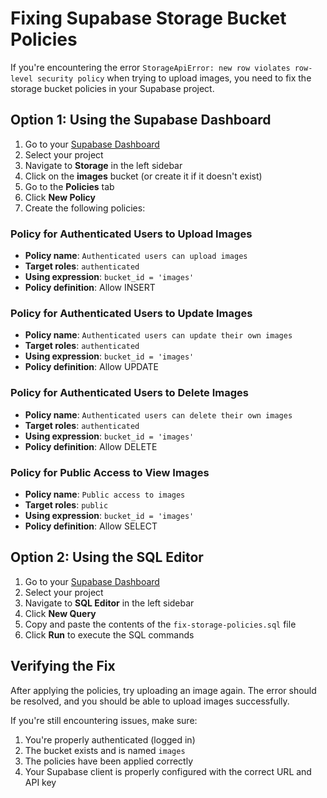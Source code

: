 # Fixing Supabase Storage Bucket Policies

If you're encountering the error `StorageApiError: new row violates row-level security policy` when trying to upload images, you need to fix the storage bucket policies in your Supabase project.

## Option 1: Using the Supabase Dashboard

1. Go to your [Supabase Dashboard](https://app.supabase.com/)
2. Select your project
3. Navigate to **Storage** in the left sidebar
4. Click on the **images** bucket (or create it if it doesn't exist)
5. Go to the **Policies** tab
6. Click **New Policy**
7. Create the following policies:

### Policy for Authenticated Users to Upload Images

- **Policy name**: `Authenticated users can upload images`
- **Target roles**: `authenticated`
- **Using expression**: `bucket_id = 'images'`
- **Policy definition**: Allow INSERT

### Policy for Authenticated Users to Update Images

- **Policy name**: `Authenticated users can update their own images`
- **Target roles**: `authenticated`
- **Using expression**: `bucket_id = 'images'`
- **Policy definition**: Allow UPDATE

### Policy for Authenticated Users to Delete Images

- **Policy name**: `Authenticated users can delete their own images`
- **Target roles**: `authenticated`
- **Using expression**: `bucket_id = 'images'`
- **Policy definition**: Allow DELETE

### Policy for Public Access to View Images

- **Policy name**: `Public access to images`
- **Target roles**: `public`
- **Using expression**: `bucket_id = 'images'`
- **Policy definition**: Allow SELECT

## Option 2: Using the SQL Editor

1. Go to your [Supabase Dashboard](https://app.supabase.com/)
2. Select your project
3. Navigate to **SQL Editor** in the left sidebar
4. Click **New Query**
5. Copy and paste the contents of the `fix-storage-policies.sql` file
6. Click **Run** to execute the SQL commands

## Verifying the Fix

After applying the policies, try uploading an image again. The error should be resolved, and you should be able to upload images successfully.

If you're still encountering issues, make sure:

1. You're properly authenticated (logged in)
2. The bucket exists and is named `images`
3. The policies have been applied correctly
4. Your Supabase client is properly configured with the correct URL and API key 